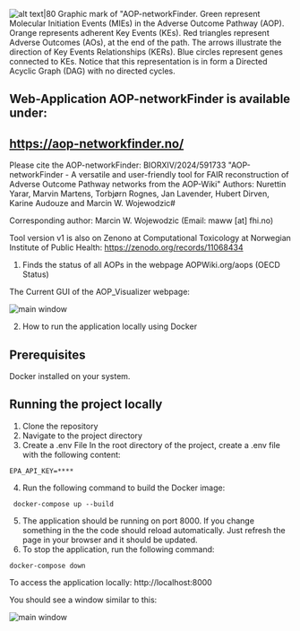 ![alt text|80](/images/AOP-networkFinder_for_paper.jpg)
Graphic mark of "AOP-networkFinder. Green represent Molecular Initiation Events (MIEs) in the Adverse Outcome Pathway (AOP). Orange represents adherent Key Events (KEs). Red triangles represent Adverse Outcomes (AOs), at the end of the path.
The arrows illustrate the direction of Key Events Relationships (KERs). Blue circles represent genes connected to KEs.
Notice that this representation is in form a Directed Acyclic Graph (DAG) with no directed cycles.


## Web-Application AOP-networkFinder is available under:
## https://aop-networkfinder.no/

Please cite the AOP-networkFinder:
BIORXIV/2024/591733  "AOP-networkFinder - A versatile and user-friendly tool for FAIR reconstruction of Adverse Outcome Pathway networks from the AOP-Wiki"
Authors: Nurettin Yarar, Marvin Martens, Torbjørn Rognes, Jan Lavender, Hubert Dirven, Karine Audouze and Marcin W. Wojewodzic#

Corresponding author: Marcin W. Wojewodzic (Email: maww [at] fhi.no)

Tool version v1 is also on Zenono at Computational Toxicology at Norwegian Institute of Public Health:
https://zenodo.org/records/11068434


1. Finds the status of all AOPs in the webpage AOPWiki.org/aops (OECD Status)


The Current GUI of the AOP_Visualizer webpage:

![main window](/images/Figures_AOP-network-finder_02032024-Figure1_Jan.jpg)


2. How to run the application locally using Docker

## Prerequisites
Docker installed on your system.

## Running the project locally
1. Clone the repository
2. Navigate to the project directory
3. Create a .env File
   In the root directory of the project, create a .env file with the following content:
```
EPA_API_KEY=****
```
4. Run the following command to build the Docker image:
```
 docker-compose up --build     
 ```
5. The application should be running on port 8000. If you change something in the the code should reload automatically. Just refresh the page in your browser and it should be updated.
6. To stop the application, run the following command:
```
docker-compose down
```


To access the application locally:
http://localhost:8000

You should see a window similar to this:

![main window](/images/AOPnetworkFinder_main_page.png)
